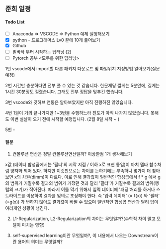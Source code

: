 ## 준희 일정

#### Todo List
- [ ] Anaconda => VSCODE => Python 예제 실행해보기
- [X] python - 프로그래머스 Lv0 끝에 10개 풀어보기
- [X] Github
- [ ] 밑바닥 부터 시작하는 딥러닝 (2)
- [ ] Pytorch 공부 <모두를 위한 딥러닝>

1번 vscode에서 import할 다른 패키지 다운로드 및 파일위치 지정방법 알아보기(질문 예정)

2번 시간만 충분하다면 전부 풀 수 있는 것 같습니다. 한문제당 짧게는 5분안에, 길게는 1시간 30분정도 걸렸습니다. 그래도 전부 정답을 맞추긴 했습니다.

3번 vscode와 깃허브 연동은 알아보았지만 아직 진행하진 않았습니다.

4번 1권이 거의 끝나가지만 1~3번을 수행하느라 진도가 아직 나가지 않았습니다. 못해도 이번 설날이 오기 전에 시작할 예정입니다. (2월 8일 시작 ~ )

5번 -


#### 질문
1) 컨볼루션 연산은 정말 컨볼루션연산일까? 이상한점 1개 생각해보기

x값 (데이터 합성곱에서는 '필터'의 시작 지점 / 이하 x로 표현 통일)이 마치 델타 함수처럼 양자화 되어 있다. 하지만 이것만으로는 차이를 논하기에는 부족하니 몇가지 더 찾아보면 x의 차원(dimm)이 다르다. 이로 인해 결과값이 일반적인 합성곱에서 f * g 에서 g의 범위가 커질수록 결과의 범위가 커졌던 것과 달리 '필터'가 커질수록 결과의 범위(행렬의 크기)가 작아진다. 따라서 이를 막기 위해서 입력 데이터에 '패딩'처리를 하거나 스트라이드를 이용하여 결과를 임의로 조정해야 한다. 즉 '입력 데이터' (= f(x)) 와 '필터' (=g(x)) 가 변하지 않아도 결과값이 바뀔 수 있으며 일반적인 합성곱 연산과 달리 답이 여러개인 상황이 생긴다.

2) L1-Regularization, L2-Regularization의 차이는 무엇일까?(수학적 차이 말고 모델이 미치는 영향)


3) self-supervised learning이란 무엇일까?, 이 내용에서 나오는 Downstream이란 용어의 의미는 무엇일까?

